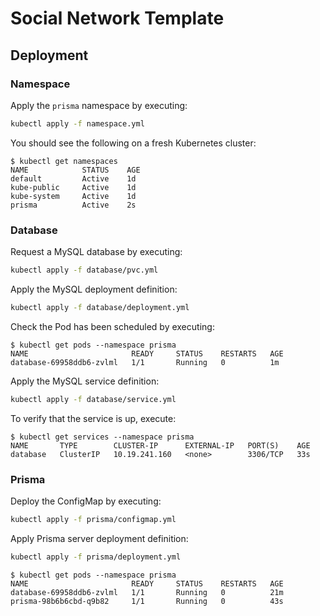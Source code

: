 # Social Network Template

## Deployment

### Namespace

Apply the `prisma` namespace by executing:

```bash
kubectl apply -f namespace.yml
```

You should see the following on a fresh Kubernetes cluster:

```console
$ kubectl get namespaces
NAME            STATUS    AGE
default         Active    1d
kube-public     Active    1d
kube-system     Active    1d
prisma          Active    2s
```

### Database

Request a MySQL database by executing:

```bash
kubectl apply -f database/pvc.yml
```

Apply the MySQL deployment definition:

```bash
kubectl apply -f database/deployment.yml
```

Check the Pod has been scheduled by executing:

```console
$ kubectl get pods --namespace prisma
NAME                       READY     STATUS    RESTARTS   AGE
database-69958ddb6-zvlml   1/1       Running   0          1m
```

Apply the MySQL service definition:

```bash
kubectl apply -f database/service.yml
```

To verify that the service is up, execute:

```console
$ kubectl get services --namespace prisma
NAME       TYPE        CLUSTER-IP      EXTERNAL-IP   PORT(S)    AGE
database   ClusterIP   10.19.241.160   <none>        3306/TCP   33s
```

### Prisma

Deploy the ConfigMap by executing:

```bash
kubectl apply -f prisma/configmap.yml
```

Apply Prisma server deployment definition:

```bash
kubectl apply -f prisma/deployment.yml
```

```console
$ kubectl get pods --namespace prisma
NAME                       READY     STATUS    RESTARTS   AGE
database-69958ddb6-zvlml   1/1       Running   0          21m
prisma-98b6b6cbd-q9b82     1/1       Running   0          43s
```
